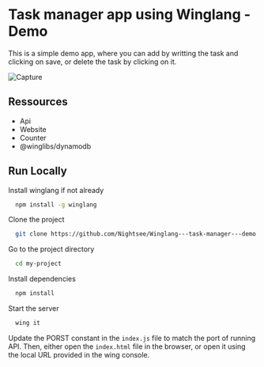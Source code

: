 
# Task manager app using Winglang - Demo


This is a simple demo app, where you can add by writting the task and clicking on save, or delete the task by clicking on it.

![Capture](https://github.com/Nightsee/Winglang---task-manager---demo/assets/88140911/93673c17-5d12-4d3d-bb62-8065b2902483)


## Ressources

- Api
- Website
- Counter
- @winglibs/dynamodb



## Run Locally

Install winglang if not already

```bash
  npm install -g winglang
```

Clone the project

```bash
  git clone https://github.com/Nightsee/Winglang---task-manager---demo.git
```

Go to the project directory

```bash
  cd my-project
```

Install dependencies

```bash
  npm install
```

Start the server

```bash
  wing it
```

Update the PORST constant in the ``index.js`` file to match the port of running API.
Then, either open the ``index.html`` file in the browser, or open it using the local URL provided in the wing console. 

